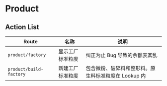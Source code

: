 # Product

Action List
---------------------------------------------------------------------------
Route                           | 名称              | 说明
--------------------------------|-------------------|---------
`product/factory`               | 显示工厂标准粒度  |纠正为止 Bug 导致的余额表紊乱
`product/build-factory`         | 新建工厂标准粒度  | 包含微粉、破碎料和整形料。原生料标准粒度在 Lookup 内
